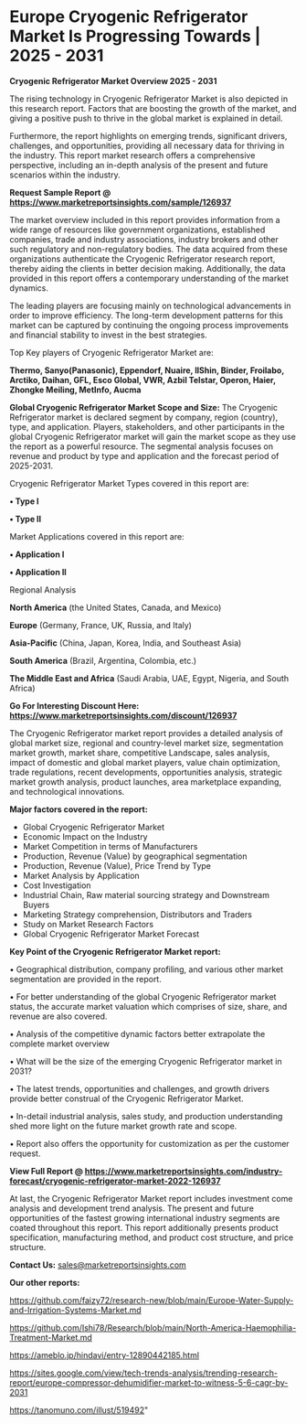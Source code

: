 # Europe Cryogenic Refrigerator Market Is Progressing Towards | 2025 - 2031

<Strong> Cryogenic Refrigerator Market Overview 2025 - 2031</strong>

The rising technology in Cryogenic Refrigerator Market is also depicted in this research report. Factors that are boosting the growth of the market, and giving a positive push to thrive in the global market is explained in detail.

Furthermore, the report highlights on emerging trends, significant drivers, challenges, and opportunities, providing all necessary data for thriving in the industry. This report market research offers a comprehensive perspective, including an in-depth analysis of the present and future scenarios within the industry.

<strong>Request Sample Report @ <a href=https://www.marketreportsinsights.com/sample/126937>https://www.marketreportsinsights.com/sample/126937</a></strong>

The market overview included in this report provides information from a wide range of resources like government organizations, established companies, trade and industry associations, industry brokers and other such regulatory and non-regulatory bodies. The data acquired from these organizations authenticate the Cryogenic Refrigerator research report, thereby aiding the clients in better decision making. Additionally, the data provided in this report offers a contemporary understanding of the market dynamics.

The leading players are focusing mainly on technological advancements in order to improve efficiency. The long-term development patterns for this market can be captured by continuing the ongoing process improvements and financial stability to invest in the best strategies.

Top Key players of Cryogenic Refrigerator Market are:

<strong>Thermo, Sanyo(Panasonic), Eppendorf, Nuaire, IlShin, Binder, Froilabo, Arctiko, Daihan, GFL, Esco Global, VWR, Azbil Telstar, Operon, Haier, Zhongke Meiling, MetInfo, Aucma</strong>

<strong><b>Global Cryogenic Refrigerator Market Scope and Size:</b></strong>
The Cryogenic Refrigerator market is declared segment by company, region (country), type, and application. Players, stakeholders, and other participants in the global Cryogenic Refrigerator market will gain the market scope as they use the report as a powerful resource. The segmental analysis focuses on revenue and product by type and application and the forecast period of 2025-2031.

Cryogenic Refrigerator Market Types covered in this report are:

<strong>• Type I

• Type II</strong>

Market Applications covered in this report are:

<strong>• Application I

• Application II</strong> 

Regional Analysis

<strong>North America</strong> (the United States, Canada, and Mexico)

<strong>Europe</strong> (Germany, France, UK, Russia, and Italy)

<strong>Asia-Pacific</strong> (China, Japan, Korea, India, and Southeast Asia)

<strong>South America</strong> (Brazil, Argentina, Colombia, etc.)

<strong>The Middle East and Africa</strong> (Saudi Arabia, UAE, Egypt, Nigeria, and South Africa)

<strong>Go For Interesting Discount Here: <a href=https://www.marketreportsinsights.com/discount/126937>https://www.marketreportsinsights.com/discount/126937</a></strong>

The Cryogenic Refrigerator market report provides a detailed analysis of global market size, regional and country-level market size, segmentation market growth, market share, competitive Landscape, sales analysis, impact of domestic and global market players, value chain optimization, trade regulations, recent developments, opportunities analysis, strategic market growth analysis, product launches, area marketplace expanding, and technological innovations.

<strong><b>Major factors covered in the report:</b></strong>
<ul>
  <li>Global Cryogenic Refrigerator Market </li>
  <li>Economic Impact on the Industry</li>
  <li>Market Competition in terms of Manufacturers</li>
  <li>Production, Revenue (Value) by geographical segmentation</li>
  <li>Production, Revenue (Value), Price Trend by Type</li>
  <li>Market Analysis by Application</li>
  <li>Cost Investigation</li>
  <li>Industrial Chain, Raw material sourcing strategy and Downstream Buyers</li>
  <li>Marketing Strategy comprehension, Distributors and Traders</li>
  <li>Study on Market Research Factors</li>
  <li>Global Cryogenic Refrigerator Market Forecast</li>
</ul>

<strong><b>Key Point of the Cryogenic Refrigerator Market report:</b></strong>

• Geographical distribution, company profiling, and various other market segmentation are provided in the report.

• For better understanding of the global Cryogenic Refrigerator market status, the accurate market valuation which comprises of size, share, and revenue are also covered.

• Analysis of the competitive dynamic factors better extrapolate the complete market overview

• What will be the size of the emerging Cryogenic Refrigerator market in 2031?

• The latest trends, opportunities and challenges, and growth drivers provide better construal of the Cryogenic Refrigerator Market.

• In-detail industrial analysis, sales study, and production understanding shed more light on the future market growth rate and scope.

• Report also offers the opportunity for customization as per the customer request.

<strong><b>View Full Report @ <a href=https://www.marketreportsinsights.com/industry-forecast/cryogenic-refrigerator-market-2022-126937>https://www.marketreportsinsights.com/industry-forecast/cryogenic-refrigerator-market-2022-126937</a></b></strong>


At last, the Cryogenic Refrigerator Market report includes investment come analysis and development trend analysis. The present and future opportunities of the fastest growing international industry segments are coated throughout this report. This report additionally presents product specification, manufacturing method, and product cost structure, and price structure.

<strong>Contact Us:</strong>
sales@marketreportsinsights.com

<strong>Our other reports:</strong>

<a href=https://github.com/faizy72/research-new/blob/main/Europe-Water-Supply-and-Irrigation-Systems-Market.md>https://github.com/faizy72/research-new/blob/main/Europe-Water-Supply-and-Irrigation-Systems-Market.md</a>

<a href=https://github.com/Ishi78/Research/blob/main/North-America-Haemophilia-Treatment-Market.md>https://github.com/Ishi78/Research/blob/main/North-America-Haemophilia-Treatment-Market.md</a>

<a href=https://ameblo.jp/hindavi/entry-12890442185.html>https://ameblo.jp/hindavi/entry-12890442185.html</a>

<a href=https://sites.google.com/view/tech-trends-analysis/trending-research-report/europe-compressor-dehumidifier-market-to-witness-5-6-cagr-by-2031>https://sites.google.com/view/tech-trends-analysis/trending-research-report/europe-compressor-dehumidifier-market-to-witness-5-6-cagr-by-2031</a>

<a href=https://tanomuno.com/illust/519492>https://tanomuno.com/illust/519492</a>"
